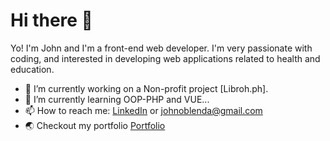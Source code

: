 # Hi there 👋
Yo! I'm John and I'm a front-end web developer. I'm very passionate with coding, and interested in developing web applications related to health and education. 

- 🔭 I’m currently working on a Non-profit project [Libroh.ph].
- 🌱 I’m currently learning OOP-PHP and VUE...
- 📫 How to reach me: [LinkedIn](https://www.linkedin.com/in/john-oblenda/)  or johnoblenda@gmail.com
- :earth_asia: Checkout my portfolio [Portfolio](https://joble.me/)

